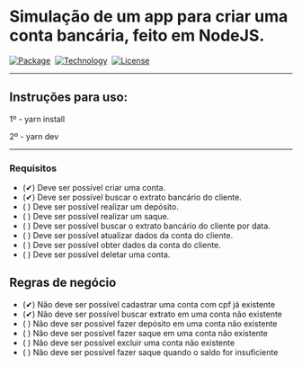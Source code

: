 <h1>Simulação de um app para criar uma conta bancária, feito em NodeJS.</h1>

[![Package][nodemon-image]][nodemon-url] 
[![Technology][node-image]][node-url] 
[![License][license-image]][license-url]


[nodemon-url]: https://www.npmjs.com/package/nodemon
[nodemon-image]: https://img.shields.io/badge/Nodemon-green?style=for-the-badge&logo=Nodemon&logoColor=black

[license-url]: https://opensource.org/licenses/MIT
[license-image]: https://img.shields.io/badge/License-MIT-blue?style=for-the-badge&logo=github

[node-url]: https://nodejs.org/
[node-image]: https://img.shields.io/badge/NodeJS-green?style=for-the-badge&logo=Node-dot-js&logoColor=black

---
## Instruções para uso:

1º - yarn install

2º - yarn dev

---

### Requisitos
- (✔) Deve ser possível criar uma conta.
- (✔) Deve ser possível buscar o extrato bancário do cliente.
- ( ) Deve ser possível realizar um depósito.
- ( ) Deve ser possível realizar um saque.
- ( ) Deve ser possível buscar o extrato bancário do cliente por data.
- ( ) Deve ser possível atualizar dados da conta do cliente.
- ( ) Deve ser possível obter dados da conta do cliente.
- ( ) Deve ser possível deletar uma conta.



## Regras de negócio
- (✔) Não deve ser possível cadastrar uma conta com cpf já existente
- (✔) Não deve ser possível buscar extrato em uma conta não existente
- ( ) Não deve ser possível fazer depósito em uma conta não existente
- ( ) Não deve ser possível fazer saque em uma conta não existente
- ( ) Não deve ser possível excluir uma conta não existente
- ( ) Não deve ser possível fazer saque quando o saldo for insuficiente